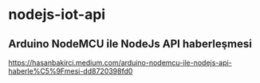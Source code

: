 # nodejs-iot-api

## Arduino NodeMCU ile NodeJs API haberleşmesi

https://hasanbakirci.medium.com/arduino-nodemcu-ile-nodejs-api-haberle%C5%9Fmesi-dd8720398fd0
